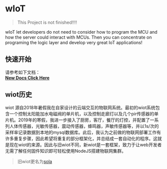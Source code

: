 # wIoT
>This Project is not finished!!!!

wIoT let developers do not need to consider how to program the MCU and how the server could interact with MCUs. Then you can concentrate on programing the logic layer and develop very great IoT applications!  



## 快速开始

请参考如下文档：     
[**New Docs Click Here**](https://wiot.yimian.xyz/)




## wiot历史
wiot 源自2018年暑假我在自家设计的云端交互的物联网系统。最初的wiot系统包含一个控制太阳能加水电磁阀的单片机，以及控制走廊灯以及几个pir传感器的单片机。2019年的寒假，我进一步接入了厨房，客厅，餐厅的灯控，并配置了一系列人体传感器，光敏传感器，震动传感器，蜂鸣器，声敏传感器等，并以1s/次的采样率记录数据到本地的mysql数据库。此后，我认为之前做的物联网部署工作有许多重复步骤，因此希望将重复的部分框架化，并总结成一套自动化的程序。这就是现在wiot的来源。因此与旧wiot不同，新wiot是一套框架，致力于让web开发者无需了解任何固件知识即可轻松使用NodeJS搭建物联网集群。

> 旧wiot更名为[sola](https://github.com/iotcat/sola)




